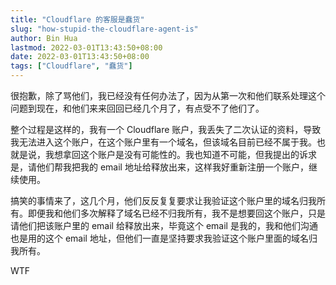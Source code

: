 ```yaml
---
title: "Cloudflare 的客服是蠢货"
slug: "how-stupid-the-cloudflare-agent-is"
author: Bin Hua
lastmod: 2022-03-01T13:43:50+08:00
date: 2022-03-01T13:43:50+08:00
tags: ["Cloudflare", "蠢货"]
---
```


很抱歉，除了骂他们，我已经没有任何办法了，因为从第一次和他们联系处理这个问题到现在，和他们来来回回已经几个月了，有点受不了他们了。

整个过程是这样的，我有一个 Cloudflare 账户，我丢失了二次认证的资料，导致我无法进入这个账户，在这个账户里有一个域名，但该域名目前已经不属于我。也就是说，我想拿回这个账户是没有可能性的。我也知道不可能，但我提出的诉求是，请他们帮我把我的 email 地址给释放出来，这样我好重新注册一个账户，继续使用。

搞笑的事情来了，这几个月，他们反反复复要求让我验证这个账户里的域名归我所有。即便我和他们多次解释了域名已经不归我所有，我不是想要回这个账户，只是请他们把该账户里的 email 给释放出来，毕竟这个 email 是我的，我和他们沟通也是用的这个 email 地址，但他们一直是坚持要求我验证这个账户里面的域名归我所有。

WTF
